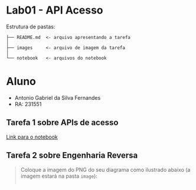 # Lab01 - API Acesso

Estrutura de pastas:

~~~
├── README.md  <- arquivo apresentando a tarefa
│
├── images     <- arquivo de imagem da tarefa
│
└── notebook   <- arquivos do notebook
~~~

# Aluno
* Antonio Gabriel da Silva Fernandes
* RA: 231551

## Tarefa 1 sobre APIs de acesso

[Link para o notebook](https://github.com/bilbosf/MC536/lab01/notebook/lab01_api.ipynb)

## Tarefa 2 sobre Engenharia Reversa
> Coloque a imagem do PNG do seu diagrama como ilustrado abaixo (a imagem estará na pasta `image`):
>
> ![]()
